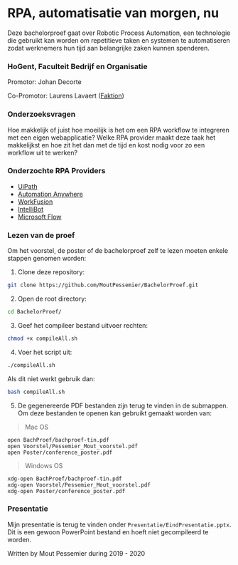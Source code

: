 # RPA, automatisatie van morgen, nu

Deze bachelorproef gaat over Robotic Process Automation, een technologie die gebruikt kan worden om repetitieve taken en systemen te automatiseren zodat werknemers hun tijd aan belangrijke zaken kunnen spenderen.

### HoGent, Faculteit Bedrijf en Organisatie

Promotor: Johan Decorte

Co-Promotor: Laurens Lavaert (<a href="http://faktion.com/" target="\_blank">Faktion</a>)

### Onderzoeksvragen

Hoe makkelijk of juist hoe moeilijk is het om een RPA workflow te integreren met een eigen webapplicatie? Welke RPA provider maakt deze taak het makkelijkst en hoe zit het dan met de tijd en kost nodig voor zo een workflow uit te werken?

### Onderzochte RPA Providers

- <a href="https://www.uipath.com/" target="\_blank">UiPath</a>
- <a href="https://www.automationanywhere.com/" target="\_blank">Automation Anywhere</a>
- <a href="https://www.workfusion.com/" target="\_blank">WorkFusion</a>
- <a href="https://intellibot.io/" target="\_blank">IntelliBot</a>
- <a href="https://flow.microsoft.com/" target="\_blank">Microsoft Flow</a>

### Lezen van de proef

Om het voorstel, de poster of de bachelorproef zelf te lezen moeten enkele stappen genomen worden:

1. Clone deze repository:
```bash
git clone https://github.com/MoutPessemier/BachelorProef.git
```

2. Open de root directory:
```bash
cd BachelorProef/
```

3. Geef het compileer bestand uitvoer rechten:
```bash
chmod +x compileAll.sh
```

4. Voer het script uit:
```bash
./compileAll.sh
```
Als dit niet werkt gebruik dan:
```bash
bash compileAll.sh
```

5. De gegenereerde PDF bestanden zijn terug te vinden in de submappen. Om deze bestanden te openen kan gebruikt gemaakt worden van:
> Mac OS
```
open BachProef/bachproef-tin.pdf
open Voorstel/Pessemier_Mout_voorstel.pdf
open Poster/conference_poster.pdf
```

> Windows OS
```
xdg-open BachProef/bachproef-tin.pdf
xdg-open Voorstel/Pessemier_Mout_voorstel.pdf
xdg-open Poster/conference_poster.pdf
```

### Presentatie

Mijn presentatie is terug te vinden onder `Presentatie/EindPresentatie.pptx`.
Dit is een gewoon PowerPoint bestand en hoeft niet gecompileerd te worden.

Written by Mout Pessemier during 2019 - 2020
